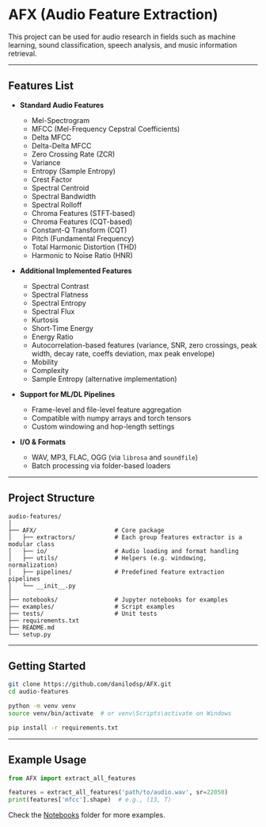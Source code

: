 # AFX (Audio Feature Extraction)

This project can be used for audio research in fields such as machine learning, sound classification, speech analysis, and music information retrieval.

---

## Features List

- **Standard Audio Features**
  - Mel-Spectrogram
  - MFCC (Mel-Frequency Cepstral Coefficients)
  - Delta MFCC
  - Delta-Delta MFCC
  - Zero Crossing Rate (ZCR)
  - Variance
  - Entropy (Sample Entropy)
  - Crest Factor
  - Spectral Centroid
  - Spectral Bandwidth
  - Spectral Rolloff
  - Chroma Features (STFT-based)
  - Chroma Features (CQT-based)
  - Constant-Q Transform (CQT)
  - Pitch (Fundamental Frequency)
  - Total Harmonic Distortion (THD)
  - Harmonic to Noise Ratio (HNR)

- **Additional Implemented Features**
  - Spectral Contrast
  - Spectral Flatness
  - Spectral Entropy
  - Spectral Flux
  - Kurtosis
  - Short-Time Energy
  - Energy Ratio
  - Autocorrelation-based features (variance, SNR, zero crossings, peak width, decay rate, coeffs deviation, max peak envelope)
  - Mobility
  - Complexity
  - Sample Entropy (alternative implementation)

- **Support for ML/DL Pipelines**
  - Frame-level and file-level feature aggregation
  - Compatible with numpy arrays and torch tensors
  - Custom windowing and hop-length settings

- **I/O & Formats**
  - WAV, MP3, FLAC, OGG (via `librosa` and `soundfile`)
  - Batch processing via folder-based loaders

---

## Project Structure

```
audio-features/
│
├── AFX/                      # Core package
│   ├── extractors/           # Each group features extractor is a modular class
│   ├── io/                   # Audio loading and format handling
│   ├── utils/                # Helpers (e.g. windowing, normalization)
│   ├── pipelines/            # Predefined feature extraction pipelines
│   └── __init__.py
│
├── notebooks/                # Jupyter notebooks for examples
├── examples/                 # Script examples
├── tests/                    # Unit tests
├── requirements.txt
├── README.md
└── setup.py
```

---

## Getting Started

```bash
git clone https://github.com/danilodsp/AFX.git
cd audio-features

python -m venv venv
source venv/bin/activate  # or venv\Scripts\activate on Windows

pip install -r requirements.txt
```

---

## Example Usage

```python
from AFX import extract_all_features

features = extract_all_features('path/to/audio.wav', sr=22050)
print(features['mfcc'].shape)  # e.g., (13, T)
```

Check the [Notebooks](notebooks/) folder for more examples.
